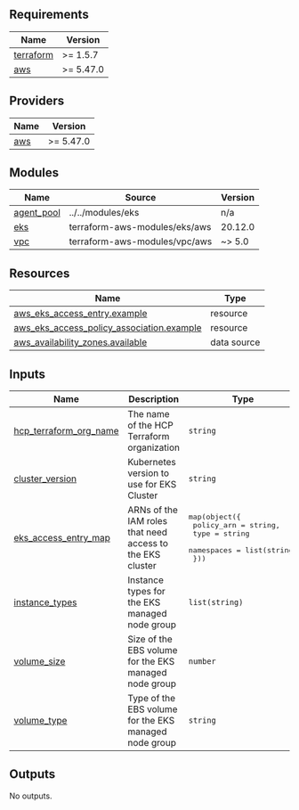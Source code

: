<!-- BEGIN_TF_DOCS -->
## Requirements

| Name | Version |
|------|---------|
| <a name="requirement_terraform"></a> [terraform](#requirement\_terraform) | >= 1.5.7 |
| <a name="requirement_aws"></a> [aws](#requirement\_aws) | >= 5.47.0 |

## Providers

| Name | Version |
|------|---------|
| <a name="provider_aws"></a> [aws](#provider\_aws) | >= 5.47.0 |

## Modules

| Name | Source | Version |
|------|--------|---------|
| <a name="module_agent_pool"></a> [agent\_pool](#module\_agent\_pool) | ../../modules/eks | n/a |
| <a name="module_eks"></a> [eks](#module\_eks) | terraform-aws-modules/eks/aws | 20.12.0 |
| <a name="module_vpc"></a> [vpc](#module\_vpc) | terraform-aws-modules/vpc/aws | ~> 5.0 |

## Resources

| Name | Type |
|------|------|
| [aws_eks_access_entry.example](https://registry.terraform.io/providers/hashicorp/aws/latest/docs/resources/eks_access_entry) | resource |
| [aws_eks_access_policy_association.example](https://registry.terraform.io/providers/hashicorp/aws/latest/docs/resources/eks_access_policy_association) | resource |
| [aws_availability_zones.available](https://registry.terraform.io/providers/hashicorp/aws/latest/docs/data-sources/availability_zones) | data source |

## Inputs

| Name | Description | Type | Default | Required |
|------|-------------|------|---------|:--------:|
| <a name="input_hcp_terraform_org_name"></a> [hcp\_terraform\_org\_name](#input\_hcp\_terraform\_org\_name) | The name of the HCP Terraform organization | `string` | n/a | yes |
| <a name="input_cluster_version"></a> [cluster\_version](#input\_cluster\_version) | Kubernetes version to use for EKS Cluster | `string` | `"1.30"` | no |
| <a name="input_eks_access_entry_map"></a> [eks\_access\_entry\_map](#input\_eks\_access\_entry\_map) | ARNs of the IAM roles that need access to the EKS cluster | <pre>map(object({<br>    policy_arn = string,<br>    type       = string<br>    namespaces = list(string)<br>  }))</pre> | `{}` | no |
| <a name="input_instance_types"></a> [instance\_types](#input\_instance\_types) | Instance types for the EKS managed node group | `list(string)` | <pre>[<br>  "t3.medium",<br>  "t3a.medium"<br>]</pre> | no |
| <a name="input_volume_size"></a> [volume\_size](#input\_volume\_size) | Size of the EBS volume for the EKS managed node group | `number` | `80` | no |
| <a name="input_volume_type"></a> [volume\_type](#input\_volume\_type) | Type of the EBS volume for the EKS managed node group | `string` | `"gp2"` | no |

## Outputs

No outputs.
<!-- END_TF_DOCS -->